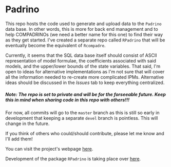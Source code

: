 
<!-- README.md is generated from README.Rmd. Please edit that file -->
Padrino
=======

This repo hosts the code used to generate and upload data to the `Padrino` data base. In other words, this is more for back end management and to help COMPADRINOs (we need a better name for this one) to find their way as they get started. I've created a separate repo called `RPadrino` that will be eventually become the equivalent of `Rcompadre`.

Currently, it seems that the SQL data base itself should consist of ASCII representation of model formulae, the coefficients associated with said models, and the upper/lower bounds of the state variables. That said, I'm open to ideas for alternative implementations as I'm not sure that will cover all the information needed to re-create more complicated IPMs. Alternative ideas should be discussed in the *Issues* tab to keep everything centralized.

##### Note: The repo is set to private and will be for the forseeable future. Keep this in mind when sharing code in this repo with others!!!

For now, all commits will go to the `master` branch as this is still so early in development that keeping a separate `devel` branch is pointless. This will change in the future.

If you think of others who could/should contribute, please let me know and I'll add them!

You can visit the project's webpage [here](https://levisc8.github.io/Padrino.github.io/).

Development of the package `RPadrino` is taking place over [here](https://github.com/levisc8/RPadrino).
